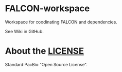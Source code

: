 # FALCON-workspace
Workspace for coodinating FALCON and dependencies.

See Wiki in GitHub.

# About the [LICENSE](LICENSE)
Standard PacBio "Open Source License".
